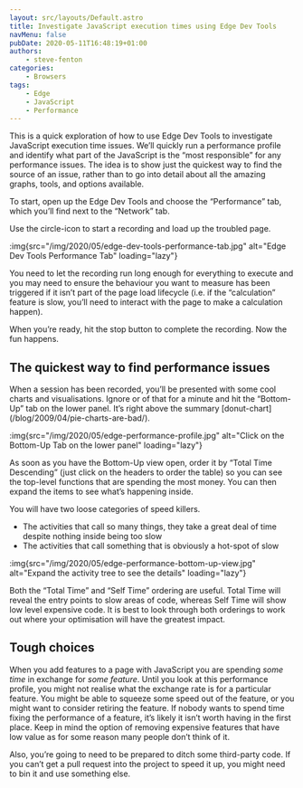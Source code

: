 ```yaml
---
layout: src/layouts/Default.astro
title: Investigate JavaScript execution times using Edge Dev Tools
navMenu: false
pubDate: 2020-05-11T16:48:19+01:00
authors:
    - steve-fenton
categories:
    - Browsers
tags:
    - Edge
    - JavaScript
    - Performance
---
```


This is a quick exploration of how to use Edge Dev Tools to investigate JavaScript execution time issues. We’ll quickly run a performance profile and identify what part of the JavaScript is the “most responsible” for any performance issues. The idea is to show just the quickest way to find the source of an issue, rather than to go into detail about all the amazing graphs, tools, and options available.

To start, open up the Edge Dev Tools and choose the “Performance” tab, which you’ll find next to the “Network” tab.

Use the circle-icon to start a recording and load up the troubled page.

:img{src="/img/2020/05/edge-dev-tools-performance-tab.jpg" alt="Edge Dev Tools Performance Tab" loading="lazy"}

You need to let the recording run long enough for everything to execute and you may need to ensure the behaviour you want to measure has been triggered if it isn’t part of the page load lifecycle (i.e. if the “calculation” feature is slow, you’ll need to interact with the page to make a calculation happen).

When you’re ready, hit the stop button to complete the recording. Now the fun happens.

## The quickest way to find performance issues

When a session has been recorded, you’ll be presented with some cool charts and visualisations. Ignore or of that for a minute and hit the “Bottom-Up” tab on the lower panel. It’s right above the summary [donut-chart]\(/blog/2009/04/pie-charts-are-bad/).

:img{src="/img/2020/05/edge-performance-profile.jpg" alt="Click on the Bottom-Up Tab on the lower panel" loading="lazy"}

As soon as you have the Bottom-Up view open, order it by “Total Time Descending” (just click on the headers to order the table) so you can see the top-level functions that are spending the most money. You can then expand the items to see what’s happening inside.

You will have two loose categories of speed killers.

- The activities that call so many things, they take a great deal of time despite nothing inside being too slow
- The activities that call something that is obviously a hot-spot of slow

:img{src="/img/2020/05/edge-performance-bottom-up-view.jpg" alt="Expand the activity tree to see the details" loading="lazy"}

Both the “Total Time” and “Self Time” ordering are useful. Total Time will reveal the entry points to slow areas of code, whereas Self Time will show low level expensive code. It is best to look through both orderings to work out where your optimisation will have the greatest impact.

## Tough choices

When you add features to a page with JavaScript you are spending *some time* in exchange for *some feature*. Until you look at this performance profile, you might not realise what the exchange rate is for a particular feature. You might be able to squeeze some speed out of the feature, or you might want to consider retiring the feature. If nobody wants to spend time fixing the performance of a feature, it’s likely it isn’t worth having in the first place. Keep in mind the option of removing expensive features that have low value as for some reason many people don’t think of it.

Also, you’re going to need to be prepared to ditch some third-party code. If you can’t get a pull request into the project to speed it up, you might need to bin it and use something else.